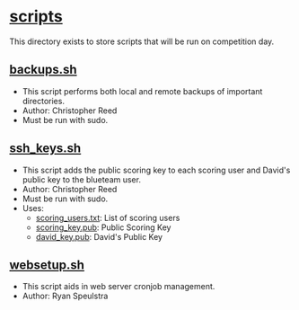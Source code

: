 # [scripts](.)
This directory exists to store scripts that will be run on competition day.

## [backups.sh](./backups.sh)
- This script performs both local and remote backups of important directories.
- Author: Christopher Reed
- Must be run with sudo.
## [ssh_keys.sh](./ssh_keys.sh)
- This script adds the public scoring key to each scoring user and David's public key to the blueteam user.
- Author: Christopher Reed
- Must be run with sudo.
- Uses:
  - [scoring_users.txt](../dynamic_files/scoring_users.txt): List of scoring users
  - [scoring_key.pub](../dynamic_files/scoring_users.txt): Public Scoring Key
  - [david_key.pub](../dynamic_files/david_key.pub): David's Public Key
## [websetup.sh](./websetup.sh)
- This script aids in web server cronjob management.
- Author: Ryan Speulstra
